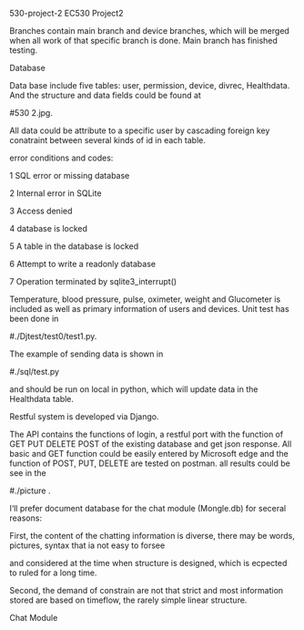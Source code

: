 530-project-2
EC530 Project2

Branches contain main branch and device branches, which will be merged when all work of that specific branch is done. Main branch has finished testing.

Database

Data base include five tables: user, permission, device, divrec, Healthdata. And the structure and data fields could be found at

#530 2.jpg.

All data could be attribute to a specific user by cascading foreign key conatraint between several kinds of id in each table.

error conditions and codes:

1 SQL error or missing database

2 Internal error in SQLite

3 Access denied

4 database is locked

5 A table in the database is locked

6 Attempt to write a readonly database

7 Operation terminated by sqlite3_interrupt()

Temperature, blood pressure, pulse, oximeter, weight and Glucometer is included as well as primary information of users and devices. Unit test has been done in

#./Djtest/test0/test1.py.

The example of sending data is shown in

#./sql/test.py

and should be run on local in python, which will update data in the Healthdata table.

Restful system is developed via Django.

The API contains the functions of login, a restful port with the function of GET PUT DELETE POST of the existing database and get json response. All basic and GET function could be easily entered by Microsoft edge and the function of POST, PUT, DELETE are tested on postman. all results could be see in the

#./picture .

I‘ll prefer document database for the chat module (Mongle.db) for seceral reasons:

First, the content of the chatting information is diverse, there may be words, pictures, syntax that ia not easy to forsee

and considered at the time when structure is designed, which is ecpected to ruled for a long time.

Second, the demand of constrain are not that strict and most information stored are based on timeflow, the rarely simple linear structure.

Chat Module
